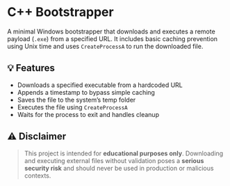 # C++ Bootstrapper

A minimal Windows bootstrapper that downloads and executes a remote payload (`.exe`) from a specified URL. It includes basic caching prevention using Unix time and uses `CreateProcessA` to run the downloaded file.

## 💡 Features
- Downloads a specified executable from a hardcoded URL
- Appends a timestamp to bypass simple caching
- Saves the file to the system’s temp folder
- Executes the file using `CreateProcessA`
- Waits for the process to exit and handles cleanup

## ⚠️ Disclaimer
> This project is intended for **educational purposes only**. Downloading and executing external files without validation poses a **serious security risk** and should never be used in production or malicious contexts.
